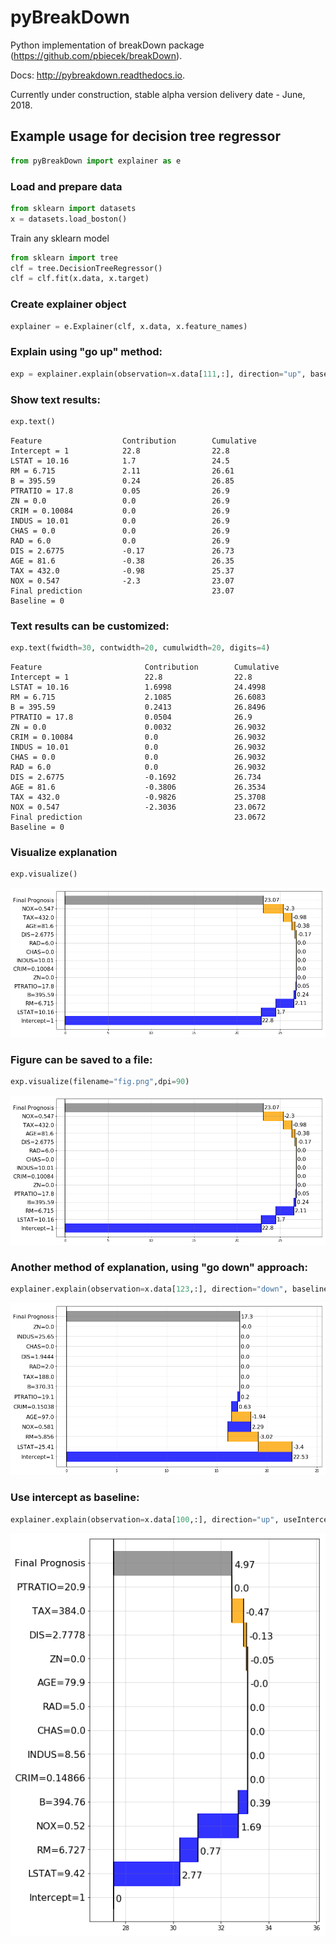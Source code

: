 
# pyBreakDown

Python implementation of breakDown package (https://github.com/pbiecek/breakDown).

Docs: http://pybreakdown.readthedocs.io.

Currently under construction, stable alpha version delivery date - June, 2018.

## Example usage for decision tree regressor


```python
from pyBreakDown import explainer as e
```

### Load and prepare data


```python
from sklearn import datasets
x = datasets.load_boston()
```

Train any sklearn model


```python
from sklearn import tree
clf = tree.DecisionTreeRegressor()
clf = clf.fit(x.data, x.target)
```

### Create explainer object


```python
explainer = e.Explainer(clf, x.data, x.feature_names)
```

### Explain using "go up" method:


```python
exp = explainer.explain(observation=x.data[111,:], direction="up", baseline=0)
```

### Show text results:


```python
exp.text()
```

    Feature                  Contribution        Cumulative          
    Intercept = 1            22.8                22.8                
    LSTAT = 10.16            1.7                 24.5                
    RM = 6.715               2.11                26.61               
    B = 395.59               0.24                26.85               
    PTRATIO = 17.8           0.05                26.9                
    ZN = 0.0                 0.0                 26.9                
    CRIM = 0.10084           0.0                 26.9                
    INDUS = 10.01            0.0                 26.9                
    CHAS = 0.0               0.0                 26.9                
    RAD = 6.0                0.0                 26.9                
    DIS = 2.6775             -0.17               26.73               
    AGE = 81.6               -0.38               26.35               
    TAX = 432.0              -0.98               25.37               
    NOX = 0.547              -2.3                23.07               
    Final prediction                             23.07               
    Baseline = 0


### Text results can be customized:


```python
exp.text(fwidth=30, contwidth=20, cumulwidth=20, digits=4)
```

    Feature                       Contribution        Cumulative          
    Intercept = 1                 22.8                22.8                
    LSTAT = 10.16                 1.6998              24.4998             
    RM = 6.715                    2.1085              26.6083             
    B = 395.59                    0.2413              26.8496             
    PTRATIO = 17.8                0.0504              26.9                
    ZN = 0.0                      0.0032              26.9032             
    CRIM = 0.10084                0.0                 26.9032             
    INDUS = 10.01                 0.0                 26.9032             
    CHAS = 0.0                    0.0                 26.9032             
    RAD = 6.0                     0.0                 26.9032             
    DIS = 2.6775                  -0.1692             26.734              
    AGE = 81.6                    -0.3806             26.3534             
    TAX = 432.0                   -0.9826             25.3708             
    NOX = 0.547                   -2.3036             23.0672             
    Final prediction                                  23.0672             
    Baseline = 0


### Visualize explanation


```python
exp.visualize()
```


![png](misc/output_18_0.png)


### Figure can be saved to a file:


```python
exp.visualize(filename="fig.png",dpi=90)
```


![png](misc/output_20_0.png)


### Another method of explanation, using "go down" approach:


```python
explainer.explain(observation=x.data[123,:], direction="down", baseline=0).visualize()
```


![png](misc/output_22_0.png)


### Use intercept as baseline:


```python
explainer.explain(observation=x.data[100,:], direction="up", useIntercept=True).visualize()
```


![png](misc/output_24_0.png)

